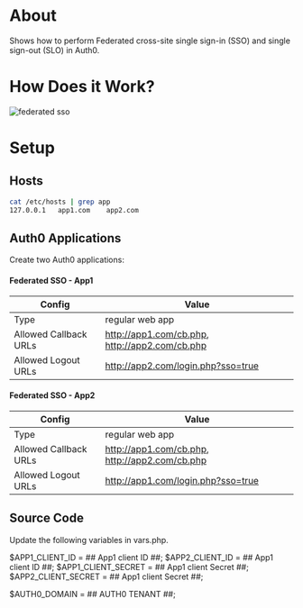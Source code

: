About
=====

Shows how to perform Federated cross-site single sign-in (SSO) and single sign-out (SLO) in Auth0.

How Does it Work?
=================

![federated sso](http://i66.tinypic.com/343p7vs.png)

Setup
=====

Hosts
-----

```bash
cat /etc/hosts | grep app
127.0.0.1   app1.com    app2.com
```

Auth0 Applications
------------------

Create two Auth0 applications:

#### Federated SSO - App1

| Config | Value |
|--------|-------|
| Type | regular web app |
| Allowed Callback URLs | http://app1.com/cb.php, http://app2.com/cb.php |
| Allowed Logout URLs | http://app2.com/login.php?sso=true |

 
#### Federated SSO - App2

| Config | Value |
|--------|-------|
| Type | regular web app |
| Allowed Callback URLs | http://app1.com/cb.php, http://app2.com/cb.php |
| Allowed Logout URLs | http://app1.com/login.php?sso=true |

Source Code
-----------

Update the following variables in vars.php.

$APP1_CLIENT_ID = ## App1 client ID ##;
$APP2_CLIENT_ID = ## App1 client ID ##;
$APP1_CLIENT_SECRET = ## App1 client Secret ##;
$APP2_CLIENT_SECRET = ## App1 client Secret ##;

$AUTH0_DOMAIN = ## AUTH0 TENANT ##;


